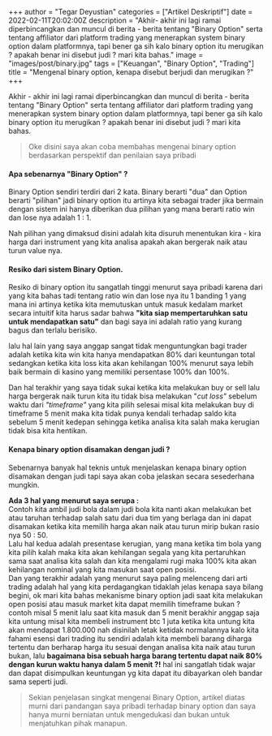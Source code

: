 +++
author = "Tegar Deyustian"
categories = ["Artikel Deskriptif"]
date = 2022-02-11T20:02:00Z
description = "Akhir- akhir ini lagi ramai diperbincangkan dan muncul di berita - berita tentang \"Binary Option\" serta tentang affiliator dari platform trading yang menerapkan system binary option dalam platformnya, tapi bener ga sih kalo binary option itu merugikan ? apakah benar ini disebut judi ? mari kita bahas."
image = "images/post/binary.jpg"
tags = ["Keuangan", "Binary Option", "Trading"]
title = "Mengenal binary option, kenapa disebut berjudi dan merugikan ?"
+++

Akhir - akhir ini lagi ramai diperbincangkan dan muncul di berita - berita tentang "Binary Option" serta tentang affiliator dari platform trading yang menerapkan system binary option dalam platformnya, tapi bener ga sih kalo binary option itu merugikan ? apakah benar ini disebut judi ? mari kita bahas.

> Oke disini saya akan coba membahas mengenai binary option berdasarkan  perspektif dan penilaian saya pribadi

#### Apa sebenarnya "Binary Option" ?

Binary Option sendiri terdiri dari 2 kata. Binary berarti "dua" dan Option berarti "pilihan" jadi binary option itu artinya kita sebagai trader jika bermain dengan sistem ini hanya diberikan dua pilihan yang mana berarti ratio win dan lose nya adalah 1 : 1.

Nah pilihan yang dimaksud disini adalah kita disuruh menentukan kira - kira harga dari instrument yang kita analisa apakah akan bergerak naik atau turun value nya.

#### Resiko dari sistem Binary Option.

Resiko di binary option itu sangatlah tinggi menurut saya pribadi karena dari yang kita bahas tadi tentang ratio win dan lose nya itu 1 banding 1 yang mana ini artinya ketika kita memutuskan untuk masuk kedalam market secara intuitif kita harus sadar bahwa **"kita siap  mempertaruhkan satu untuk mendapatkan satu"** dan bagi saya ini adalah ratio yang kurang bagus dan terlalu berisiko.

lalu hal lain yang saya anggap sangat tidak menguntungkan bagi trader adalah ketika kita win kita hanya mendapatkan 80% dari keuntungan total sedangkan ketika kita loss kita akan kehilangan 100% menurut saya lebih baik bermain di kasino yang memiliki persentase 100% dan 100%.

Dan hal terakhir yang saya tidak sukai ketika kita melakukan buy or sell lalu harga bergerak naik turun kita itu tidak bisa melakukan "_cut loss"_ sebelum waktu dari _"timeframe"_ yang kita pilih selesai misal kita melakukan buy di timeframe 5 menit maka kita tidak punya kendali terhadap saldo kita sebelum 5 menit kedepan sehingga ketika analisa kita salah maka kerugian tidak bisa kita hentikan.

#### Kenapa binary option disamakan dengan judi ?

Sebenarnya banyak hal teknis untuk menjelaskan kenapa binary option disamakan dengan judi tapi saya akan coba jelaskan secara sesederhana mungkin.  
  
**Ada 3 hal yang menurut saya serupa :**  
Contoh kita ambil judi bola dalam judi bola kita nanti akan melakukan bet atau taruhan terhadap salah satu dari dua tim yang berlaga dan ini dapat disamakan ketika kita memilih harga akan naik atau turun mirip bukan rasio nya 50 : 50.   
Lalu hal kedua adalah presentase kerugian, yang mana ketika tim bola yang kita pilih kalah maka kita akan kehilangan segala yang kita pertaruhkan sama saat analisa kita salah dan kita mengalami rugi maka 100% kita akan kehilangan nominal yang kita masukan saat open posisi.  
Dan yang terakhir adalah yang menurut saya paling melenceng dari arti trading adalah hal yang kita perdagangkan tidaklah jelas kenapa saya bilang begini, ok mari kita bahas mekanisme binary option jadi saat kita melakukan open posisi atau masuk market kita dapat memilih timeframe bukan ? contoh misal 5 menit lalu saat kita masuk dan 5 menit berakhir anggap saja kita untung misal kita membeli instrument btc 1 juta ketika kita untung kita akan mendapat 1.800.000 nah disinilah letak ketidak normalannya kalo kita fahami esensi dari trading itu sendiri adalah kita membeli barang diharga tertentu dan berharap harga itu sesuai dengan analisa kita naik atau turun bukan, lalu **bagaimana bisa sebuah harga barang tertentu dapat naik 80% dengan kurun waktu hanya dalam 5 menit ?!** hal ini sangatlah tidak wajar dan dapat disimpulkan keuntungan yg kita dapat itu dibayarkan oleh bandar sama seperti judi.

> Sekian penjelasan singkat mengenai Binary Option, artikel diatas murni dari pandangan saya pribadi terhadap binary option dan saya hanya murni berniatan untuk mengedukasi dan bukan untuk menjatuhkan pihak manapun.
